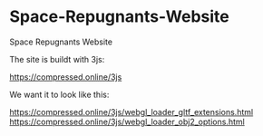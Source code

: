 # Space-Repugnants-Website
Space Repugnants Website

The site is buildt with 3js:

https://compressed.online/3js



We want it to look like this:

https://compressed.online/3js/webgl_loader_gltf_extensions.html
https://compressed.online/3js/webgl_loader_obj2_options.html

